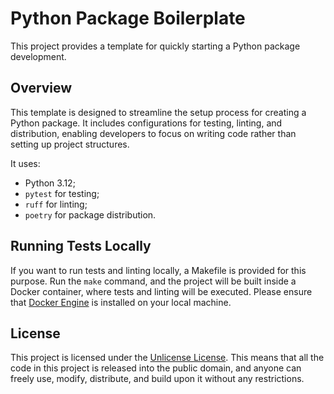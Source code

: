 # Python Package Boilerplate

This project provides a template for quickly starting a Python package development.

## Overview

This template is designed to streamline the setup process for creating a Python package. It includes configurations for testing, linting, and distribution, enabling developers to focus on writing code rather than setting up project structures.

It uses:

* Python 3.12;
* `pytest` for testing;
* `ruff` for linting;
* `poetry` for package distribution.

## Running Tests Locally
If you want to run tests and linting locally, a Makefile is provided for this purpose. Run the `make` command, and the project will be built inside a Docker container, where tests and linting will be executed. Please ensure that [Docker Engine](https://docs.docker.com/engine/install/) is installed on your local machine.

## License

This project is licensed under the [Unlicense License](https://unlicense.org/). This means that all the code in this project is released into the public domain, and anyone can freely use, modify, distribute, and build upon it without any restrictions.
